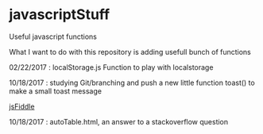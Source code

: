 # javascriptStuff
Useful javascript functions 

What I want to do with this repository is adding usefull bunch of functions

02/22/2017 : localStorage.js 
Function to play with localstorage

10/18/2017 : studying Git/branching and push a new little function toast() to make a small toast message

<a href="https://jsfiddle.net/fy3zzn2d/" target="_BLANK">jsFiddle</a>

10/18/2017 : autoTable.html, an answer to a stackoverflow question

